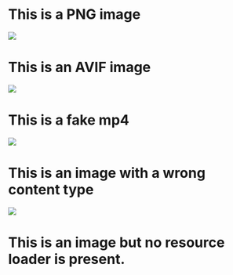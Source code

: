 # This is a PNG image

![](https://ref--repo--owner.hlx.page/media_1c2e2c6c049ccf4b583431e14919687f3a39cc227.png#width=300\&height=300)

# This is an AVIF image

![](https://ref--repo--owner.hlx.page/media_1c21561250d5da5c8cc7420cec38cd4ef8c0e8780.png#width=1\&height=1)

# This is a fake mp4

![](about:error)

# This is an image with a wrong content type

![](https://ref--repo--owner.hlx.page/media_1c2e2c6c049ccf4b583431e14919687f3a39cc227.png#width=300\&height=300)

# This is an image but no resource loader is present.
